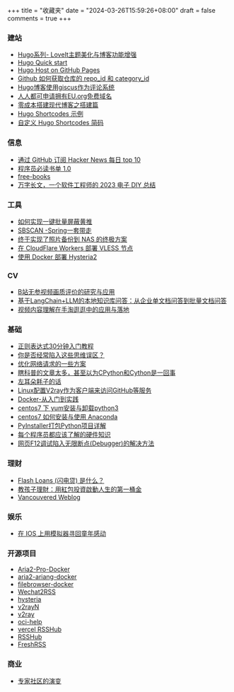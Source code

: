 +++
title = "收藏夹" 
date = "2024-03-26T15:59:26+08:00"
draft = false
comments = true
+++

### 建站

* [Hugo系列- LoveIt主题美化与博客功能增强](https://lewky233.top/categories/hugo%E7%B3%BB%E5%88%97/)
* [Hugo Quick start](https://gohugo.io/getting-started/quick-start/)
* [Hugo Host on GitHub Pages](https://gohugo.io/hosting-and-deployment/hosting-on-github/)
* [Github 如何获取仓库的 repo_id 和 category_id](https://maling.io/posts/get-github-repo-id/)
* [Hugo博客使用giscus作为评论系统](https://juejin.cn/post/7148734326438363166)
* [人人都可申请拥有EU.org免费域名](https://51.ruyo.net/17863.html)
* [零成本搭建现代博客之搭建篇](https://www.bmpi.dev/dev/guide-to-setup-blog-site-with-zero-cost/1/)
* [Hugo Shortcodes 示例](https://blog.yandaojiang.com/posts/others/hugo_shortcodes%E7%A4%BA%E4%BE%8B)
* [自定义 Hugo Shortcodes 简码](https://guanqr.com/tech/website/hugo-shortcodes-customization/)

### 信息

* [通过 GitHub 订阅 Hacker News 每日 top 10](https://blog.t9t.io/headllines-2020-09-03/)
* [程序员必读书单 1.0](https://blog.lucida.me/blog/developer-reading-list/#more-64)
* [free-books](https://github.com/ruanyf/free-books)
* [万字长文，一个软件工程师的 2023 电子 DIY 总结](https://xujiwei.com/blog/2024/01/a-diy-summary-in-2023/)

### 工具

* [如何实现一键批量屏蔽黄推](https://meledee.com/2023/10/4339.html)
* [SBSCAN -Spring一套带走](https://mp.weixin.qq.com/s?__biz=MzU0MzkzOTYzOQ==&mid=2247488117&idx=1&sn=fbef7bbcab977e17c0200638a58fdd23&chksm=fb029f2dcc75163b9e9305e350b35288151c911e9233fe58fa53c2ec75d008fbab5597d56f8d&scene=58&subscene=0#rd)
* [终于实现了照片备份到 NAS 的终极方案](https://blog.xiaohack.org/4854.html)
* [在 CloudFlare Workers 部署 VLESS 节点](https://blog.misaka.rest/2023/07/29/cf-wkrs-vless/)
* [使用 Docker 部署 Hysteria2](https://www.iiiam.in/articles/server/deploy-hysteria2)

### CV

* [B站无参视频画质评价的研究与应用](https://mp.weixin.qq.com/s?__biz=Mzg3Njc0NTgwMg==&mid=2247496515&idx=1&sn=f92b17b0ce4ea7d55488fc04f520cdf9&chksm=cf2f3666f858bf70d113e8d3a0642199d45001a98f15572f3c4bbc8d79a83d69b24ca87d2d81&scene=58&subscene=0#rd%3C/)
* [基于LangChain+LLM的本地知识库问答：从企业单文档问答到批量文档问答](https://blog.csdn.net/v_JULY_v/article/details/131552592)
* [视频内容理解在手淘逛逛中的应用与落地](https://www.livevideostack.cn/news/application-and-landing-of-video-content-understanding-in-mobile-shopping/)

### 基础

* [正则表达式30分钟入门教程](https://deerchao.cn/tutorials/regex/regex.htm)
* [你是否经常陷入这些思维误区？](https://mp.weixin.qq.com/s?__biz=MzI4NjI2OTI0Nw==&mid=2247484279&idx=1&sn=009c3955243823cd554faf6524cd59c7&chksm=ebdec927dca9403117ec7c866828a2127d1397890c578c45fb55e2e4a30695c63b68859aa452&scene=58&subscene=0#rd)
* [优化网络请求的一些方案](https://www.qin.news/wang-luo-qing-qiu-you-hua-de-yi-xie-fang-an/)
* [瞎科普的文章太多，甚至以为CPython和Cython是一回事](https://www.52txr.cn/2023/CPytonCython.html)
* [左耳朵耗子的话](https://mp.weixin.qq.com/s/bOnW8gDJ-dXp4KbAjhDw9A)
* [Linux配置V2ray作为客户端来访问GitHub等服务](https://qiuyedx.com/?p=1837)
* [Docker-从入门到实践](https://yeasy.gitbook.io/docker_practice/)
* [centos7 下 yum安装与卸载python3](https://www.cnblogs.com/pengpengboshi/p/13282986.html)
* [centos7 如何安装与使用 Anaconda](https://developer.aliyun.com/article/1133875)
* [PyInstaller打包Python项目详解](https://www.cnblogs.com/bbiu/p/13209612.html)
* [每个程序员都应该了解的硬件知识](https://mp.weixin.qq.com/s/Ol9J1ZWevHSjP2ZIyidK-g)
* [网页F12调试陷入无限断点(Debugger)的解决方法](https://blog.csdn.net/wxtcstt/article/details/129906561)

### 理财

* [Flash Loans (闪电贷) 是什么？](https://daimajia.com/2022/05/23/what-is-flash-loans#more-1116)
* [教孩子理財：用紅包投資啟動人生的第一桶金](https://fintastic.trading/%e7%90%86%e8%b2%a1/%e6%95%99%e5%ad%a9%e5%ad%90%e7%90%86%e8%b2%a1%ef%bc%9a%e7%94%a8%e7%b4%85%e5%8c%85%e6%8a%95%e8%b3%87%e5%95%9f%e5%8b%95%e4%ba%ba%e7%94%9f%e7%9a%84%e7%ac%ac%e4%b8%80%e6%a1%b6%e9%87%91/)
* [Vancouvered Weblog](https://www.marc.cn/)

### 娱乐

* [在 IOS 上用模拟器寻回童年感动](https://sspai.com/post/76046)

### 开源项目

* [Aria2-Pro-Docker](https://github.com/P3TERX/Aria2-Pro-Docker)
* [aria2-ariang-docker](https://github.com/wahyd4/aria2-ariang-docker)
* [filebrowser-docker](https://github.com/hurlenko/filebrowser-docker)
* [Wechat2RSS](https://github.com/ttttmr/Wechat2RSS)
* [hysteria](https://github.com/apernet/hysteria)
* [v2rayN](https://github.com/2dust/v2rayN)
* [v2ray](https://github.com/233boy/v2ray)
* [oci-help](https://github.com/lemoex/oci-help)
* [vercel RSSHub](https://github.com/xiaoshame/RSSHub)
* [RSSHub](https://github.com/DIYgod/RSSHub)
* [FreshRSS](https://github.com/FreshRSS/FreshRSS)

### 商业

* [专家社区的演变](https://lcamtuf.substack.com/p/the-evolution-of-expert-communities)